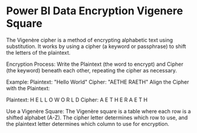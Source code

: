 # Power BI Data Encryption Vigenere Square


The Vigenère cipher is a method of encrypting alphabetic text using substitution. It works by using a cipher (a keyword or passphrase) to shift the letters of the plaintext.

Encryption Process:
Write the Plaintext (the word to encrypt) and Cipher (the keyword) beneath each other, repeating the cipher as necessary.

Example:
Plaintext: "Hello World"
Cipher: "AETHE RAETH"
Align the Cipher with the Plaintext:



Plaintext: H  E  L  L  O     W  O  R  L  D
Cipher:    A  E  T  H  E     R  A  E  T  H


Use a Vigenère Square: The Vigenère square is a table where each row is a shifted alphabet (A-Z). The cipher letter determines which row to use, and the plaintext letter determines which column to use for encryption.

